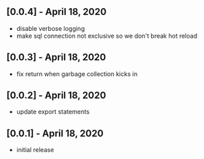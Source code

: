 ## [0.0.4] - April 18, 2020 
* disable verbose logging
* make sql connection not exclusive so we don't break hot reload

## [0.0.3] - April 18, 2020 
* fix return when garbage collection kicks in

## [0.0.2] - April 18, 2020 
* update export statements

## [0.0.1] - April 18, 2020 
* initial release
